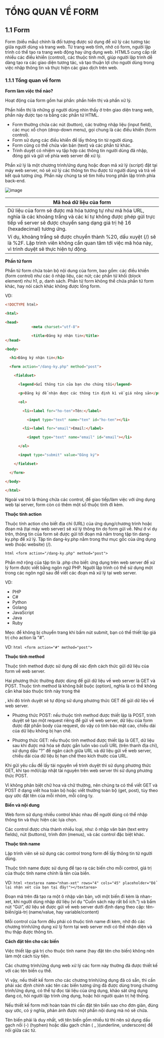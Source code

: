 # TỔNG QUAN VỀ FORM

## 1.1 Form

Form (biểu mẫu) chính là đối tượng được sử dụng để xử lý các tương tác giữa người dùng và trang web. Từ trang web tĩnh, 
nhờ có form, người lập trình có thể tạo ra trang web động hay ứng dụng web. HTML5 cung cấp rất nhiều các điều khiển (control), 
các thuộc tính mới, giúp người lập trình dễ dàng tạo ra các giao diện tương tác, và tạo thuận lợi cho người dùng trong việc 
nhập thông tin và thực hiện các giao dịch trên web.

### 1.1.1 Tổng quan về form

**Form làm việc thế nào?**

Hoạt động của form gồm hai phần: phần hiển thị và phần xử lý.

Phần hiển thị là những gì người dùng nhìn thấy ở trên giao diện trang web, phần này được tạo ra bằng các phần tử HTML.

- Form thường chứa các nút (button), các trường nhập liệu (input field), các mục xổ chọn (drop-down menu), 
gọi chung là các điều khiển (form control).
- Form sử dụng các điều khiển để lấy thông tin từ người dùng.
- Form cũng có thể chứa văn bản (text) và các phần tử khác.
- Trình duyệt có nhiệm vụ tập hợp các thông tin người dùng đã nhập, đóng gói và gửi về phía web server để xử lý.

Phần xử lý là một chương trình/ứng dụng hoặc đoạn mã xử lý (script) đặt tại máy web server, nó sẽ xử lý các thông tin thu được 
từ người dùng và trả về kết quả tương ứng. Phần này chúng ta sẽ tìm hiểu trong phần lập trình phía back-end.

![image](https://blogger.googleusercontent.com/img/b/R29vZ2xl/AVvXsEho50z1PB5vzXirF4r-F3kjFaqibpRi811x9hwcYthgcqS1oAcHC4_kB4OVTYJ9jx7QWh4-0RkiGlG11jBeo4hrxdVnBQlVlGOuqbzLz4S80dLb3mn-k87gOJO431jYXNw7xYwBGJ65Ygdliee79ZKmqeTo5NhqyNuDwzMjKslpV9towFANXMmn-LVE/w400-h255/formHTML.jpg)

| Mã hoá dữ liệu của form |
|-------------------------|
| Dữ liệu của form sẽ được mã hóa tương tự như mã hóa URL, nghĩa là các khoảng trắng và các kí tự không được phép gửi trực tiếp về server sẽ được chuyển sang dạng giá trị hệ 16 (hexadecimal) tương ứng. |
| Ví dụ, khoảng trắng sẽ được chuyển thành %20, dấu xuyệt (/) sẽ là %2F. Lập trình viên không cần quan tâm tới việc mã hóa này, vì trình duyệt sẽ thực hiện tự động. |

**Phần tử form**

Phần tử form chứa toàn bộ nội dung của form, bao gồm: các điều khiển (form control) như các ô nhập liệu, các nút; các phần tử khối (block element) như h1, p, danh sách. Phần tử form không thể chứa phần tử form khác, hay nói cách khác không được lồng form.

VD:
```html
<!DOCTYPE html>

<html>

<head>
            <meta charset="utf-8">

            <title>Đăng ký nhận tin</title>
</head>

<body>

  <h1>Đăng ký nhận tin</h1>

  <form action="/dang-ky.php" method="post">

    <fieldset>

      <legend>Gửi thông tin của bạn cho chúng tôi</legend>

      <p>Đăng ký để nhận được các thông tin định kì về giá nông sản</p>

      <ol>

        <li><label for="ho-ten">Tên:</label>

          <input type="text" name="ten" id="ho-ten"></li>

        <li><label for="email">Email:</label>

          <input type="text" name="email" id="email"></li>

      </ol>

      <input type="submit" value="Đăng ký">

    </fieldset>

  </form>

</body>

</html>
```


Ngoài vai trò là thùng chứa các control, để giao tiếp/làm việc với ứng dụng web tại server, form còn có thêm một số thuộc tính đi kèm.

**Thuộc tính action**

Thuộc tính action cho biết địa chỉ (URL) của ứng dụng/chương trình hoặc đoạn mã (tại máy web server) sẽ xử lý thông tin do form gửi về. Như ở ví dụ trên, thông tin của form sẽ được gửi tới đoạn mã nằm trong tập tin dang-ky.php để xử lý. Tập tin dang-ky.php nằm trong thư mục gốc của ứng dụng web (hoặc website) (/).

```html <form action="/dang-ky.php" method="post"> ```

Phần mở rộng của tập tin là .php cho biết: ứng dụng trên web server để xử lý form được viết bằng ngôn ngữ PHP. Người lập trình có thể sử dụng một trong các ngôn ngữ sau để viết các đoạn mã xử lý tại web server.

VD:
- PHP
- C#
- Python
- Golang
- JavaScript
- Java
- Ruby

Mẹo: để không bị chuyển trang khi bấm nút submit, bạn có thể thiết lập giá trị cho action là "#".

VD: ```html <form action="#" method="post"> ```

**Thuộc tính method**

Thuộc tính method được sử dụng để xác định cách thức gửi dữ liệu của form về web server.

Hai phương thức thường được dùng để gửi dữ liệu về web server là GET và POST. Thuộc tính method là không bắt buộc (option), nghĩa là có thể không cần khai báo thuộc tính này trong thẻ <form>, khi đó trình duyệt sẽ tự động sử dụng phương thức GET để gửi dữ liệu về web server.

- Phương thức POST: nếu thuộc tính method được thiết lập là POST, trình duyệt sẽ tạo một request riêng để gửi về web server, dữ liệu của form được đặt phần body của request, do vậy có tính bảo mật cao, chiều dài của dữ liệu không bị hạn chế.

- Phương thức GET: nếu thuộc tính method được thiết lập là GET, dữ liệu sau khi được mã hóa sẽ được gắn luôn vào cuối URL (trên thanh địa chỉ), sử dụng dấu “?” để ngăn cách giữa URL và dữ liệu gửi về web server, chiều dài của dữ liệu bị hạn chế theo kích thước của URL.

Khi gửi yêu cầu để lấy tài nguyên về trình duyệt thì sử dụng phương thức GET, khi tạo mới/cập nhật tài nguyên trên web server thì sử dụng phương thức POST.

Vì không phân biệt chữ hoa và chữ thường, nên chúng ta có thể viết GET và POST ở dạng viết hoa toàn bộ hoặc viết thường toàn bộ (get, post), tùy theo quy ước đặt tên của mỗi nhóm, mỗi công ty.

**Biến và nội dung**

Web form sử dụng nhiều control khác nhau để người dùng có thể nhập thông tin và thực hiện các lựa chọn.

Các control được chia thành nhiều loại, như: ô nhập văn bản (text entry fields), nút (buttons), trình đơn (menus), và các control đặc biệt khác.

**Thuộc tính name**

Lập trình viên sẽ sử dụng các control trong form để lấy thông tin từ người dùng.

Thuộc tính name được sử dụng để tạo ra các biến cho mỗi control, giá trị của thuộc tính name chính là tên của biến.

VD: ```html <textarea name="nhan-xet" rows="4" cols="45" placeholder="Để lại nhận xét của bạn tại đây!"></textarea> ```

Đoạn mã trên đã tạo ra một ô nhập văn bản, với một biến đi kèm là nhan-xet, khi người dùng nhập dữ liệu (ví dụ “Cuốn sách này rất bổ ích.”) và bấm nút “Gửi”, dữ liệu sẽ được gửi về web server dưới định dạng theo cặp: tên-biến/giá-trị (name/value, hay variable/content)

Mỗi control của form đều phải có thuộc tính name đi kèm, nhờ đó các chương trình/ứng dụng xử lý form tại web server mới có thể nhận diện và thu thập được thông tin.

**Cách đặt tên cho các biến**

Việc thiết lập giá trị cho thuộc tính name (hay đặt tên cho biến) không nên làm một cách tùy tiện.

Các chương trình/ứng dụng web xử lý các form này thường đã được thiết kế với các tên biến cụ thể.

Vì vậy, nếu thiết kế form cho các chương trình/ứng dụng đã có sẵn, thì cần phải xác định chính xác tên các biến tương ứng đã được dùng trong chương trình/ứng dụng, có thể tự đọc tài liệu của ứng dụng, khảo sát ứng dụng đang có, hỏi người lập trình ứng dụng, hoặc hỏi người quản trị hệ thống.

Nếu thiết kế form mới hoàn toàn thì cần đặt tên biến sao cho đơn giản, đúng quy ước, có ý nghĩa, phản ánh được một phần nội dung mà nó sẽ chứa.

Tên biến phải là duy nhất, với tên biến gồm nhiều từ thì nên sử dụng dấu gạch nối (-) (hyphen) hoặc dấu gạch chân ( _ )(underline, underscore) để nối giữa các từ.
